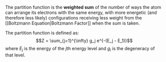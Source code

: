 The partition function is the **weighted sum** of the number of ways the atom can arrange its electrons with the same energy, with more energetic (and therefore less likely) configurations receiving less weight from the [[Boltzmann Equation|Boltzmann Factor]] when the sum is taken.

The partition function is defined as: $$Z = \sum_{j=1}^{\infty} g_j e^{-(E_j - E_1)}$$where $E_j$ is the energy of the $j$th energy level and $g_i$ is the degeneracy of that level.

